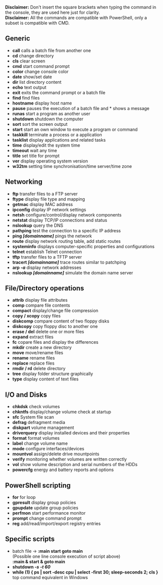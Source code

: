 **Disclaimer:** Don't insert the square brackets when typing the command in the console, they are used here just for clarity.  
**Disclaimer:** All the commands are compatible with PowerShell, only a subset is compatible with CMD.

## Generic
* **call**		calls a batch file from another one  
* **cd**		change directory  
* **cls**		clear screen  
* **cmd**		start command prompt  
* **color**		change console color  
* **date**		show/set date  
* **dir**		list directory content  
* **echo**		text output  
* **exit**		exits the command prompt or a batch file  
* **find**		find files  
* **hostname**	display host name  
* **pause**		pauses the execution of a batch file and * shows a message  
* **runas**		start a program as another user  
* **shutdown**	shutdown the computer  
* **sort**		sort the screen output  
* **start**		start an own window to execute a program or command  
* **taskkill**	terminate a process or a application  
* **tasklist**	display applications and related tasks  
* **time**		display/edit the system time  
* **timeout**		wait any time  
* **title**		set title for prompt  
* **ver**		display operating system version  
* **w32tm**		setting time synchronisation/time server/time zone  

## Networking
* **ftp**		transfer files to a FTP server  
* **ftype**		display file type and mapping  
* **getmac**		display MAC address  
* **ipconfig**	display IP network settings  
* **netsh**		configure/control/display network components  
* **netstat**		display TCP/IP connections and status  
* **nslookup**	query the DNS  
* **pathping**	test the connection to a specific IP address  
* **ping _[domainname]_**		pings the network  
* **route**		display network routing table, add static routes  
* **systeminfo**	displays computer-specific properties and configurations  
* **telnet**		establish Telnet connection  
* **tftp**		transfer files to a TFTP server  
* **tracert _[domainname]_**		trace routes similar to patchping  
* **arp _-a_**		display network addresses  
* **nslookup _[domainname]_**	simulate the domain name server  

## File/Directory operations
* **attrib**		display file attributes  
* **comp**		compare file contents  
* **compact**	display/change file compression  
* **copy / xcopy**	copy files  
* **diskcomp**	compare content of two floppy disks  
* **diskcopy**	copy floppy disc to another one  
* **erase / del**	delete one or more files  
* **expand**		extract files  
* **fc**	copare files and display the differences  
* **mkdir**		create a new directory  
* **move**		move/rename files  
* **rename**		rename files  
* **replace**		replace files  
* **rmdir / rd**	delete directory  
* **tree**		display folder structure graphically  
* **type**		display content of text files  

## I/O and Disks
* **chkdsk**		check volumes  
* **chkntfs**		display/change volume check at startup  
* **sfc**	System file scan  
* **defrag**		defragment media  
* **diskpart**	volume management  
* **driverquery**	display installed devices and their properties  
* **format**		format volumes  
* **label**		change volume name  
* **mode**		configure interfaces/devices  
* **mountvol**	assign/delete drive mountpoints  
* **verify**		monitoring whether volumes are written correctly  
* **vol**		show volume description and serial numbers of the HDDs  
* **powercfg**	energy and battery reports and options  

## PowerShell scripting
* **for**		for loop  
* **gpresult**	display group policies  
* **gpupdate**	update group policies  
* **perfmon**		start performance monitor  
* **prompt**		change command prompt  
* **reg**		add/read/import/export registry entries  

## Specific scripts
* batch file	->	**:main   start	goto main**  
(Possible one line console execution of script above)  
**:main & start & goto main**  
* **shutdown _-s -t 60_**  
* **while (1) { ps | sort -desc cpu | select -first 30; sleep-seconds 2; cls }** top command equivalent in Windows